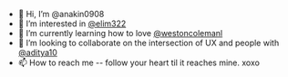 - 👋 Hi, I’m @anakin0908
- 👀 I’m interested in [@elim322](https://github.com/elim322)
- 🌱 I’m currently learning how to love [@westoncolemanl](https://github.com/westoncolemanl)
- 💞️ I’m looking to collaborate on the intersection of UX and people with [@aditya10](https://github.com/aditya10)
- 📫 How to reach me -- follow your heart til it reaches mine. xoxo
